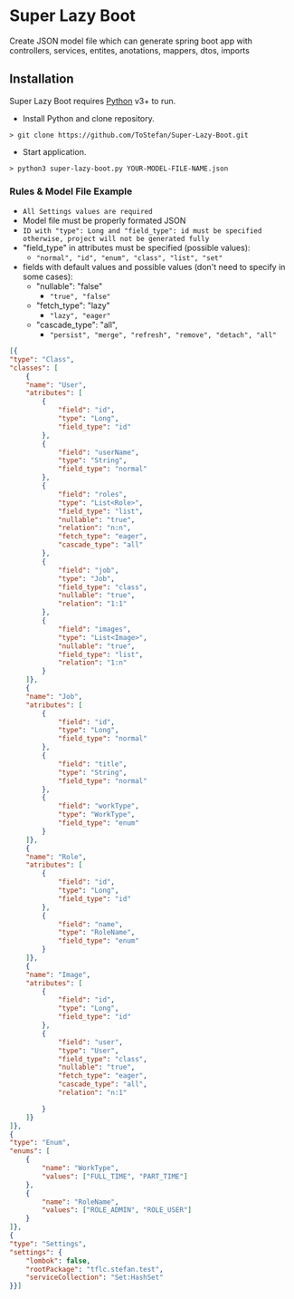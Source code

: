 # Super Lazy Boot

Create JSON model file which can generate spring boot app with controllers, services, entites, anotations, mappers, dtos, imports

## Installation

Super Lazy Boot requires [Python](https://www.python.org/) v3+ to run.
- Install Python and clone repository.
```
> git clone https://github.com/ToStefan/Super-Lazy-Boot.git
```

- Start application.
```
> python3 super-lazy-boot.py YOUR-MODEL-FILE-NAME.json
```

### Rules & Model File Example

- `All Settings values are required`
- Model file must be properly formated JSON
- `ID with "type": Long and "field_type": id must be specified otherwise, project will not be generated fully`
- "field_type" in attributes must be specified (possible values):
	- `"normal", "id", "enum", "class", "list", "set" `
- fields with default values and possible values (don't need to specify in some cases):
	- "nullable": "false"
		- `"true", "false"`
	- "fetch_type": "lazy"
		- `"lazy", "eager"`
	- "cascade_type": "all",
		- `"persist", "merge", "refresh", "remove", "detach", "all"`


```json
[{
"type": "Class",
"classes": [
	{
	"name": "User",
	"atributes": [
		{
			"field": "id",
			"type": "Long",
			"field_type": "id"
		},
		{
			"field": "userName",
			"type": "String",
			"field_type": "normal"
		},
		{
			"field": "roles",
			"type": "List<Role>",
			"field_type": "list",
			"nullable": "true",
			"relation": "n:n",
			"fetch_type": "eager",
			"cascade_type": "all"
		},
		{
			"field": "job",
			"type": "Job",
			"field_type": "class",
			"nullable": "true",
			"relation": "1:1"
		},
		{
			"field": "images",
			"type": "List<Image>",
			"nullable": "true",
			"field_type": "list",
			"relation": "1:n"
		}
	]},
	{
	"name": "Job",
	"atributes": [
		{
			"field": "id",
			"type": "Long",
			"field_type": "normal"
		},
		{
			"field": "title",
			"type": "String",
			"field_type": "normal"
		},
		{
			"field": "workType",
			"type": "WorkType",
			"field_type": "enum"
		}
	]},
	{
	"name": "Role",
	"atributes": [
		{
			"field": "id",
			"type": "Long",
			"field_type": "id"
		},
		{
			"field": "name",
			"type": "RoleName",
			"field_type": "enum"
		}
	]},
	{
	"name": "Image",
	"atributes": [
		{
			"field": "id",
			"type": "Long",
			"field_type": "id"
		},
		{
			"field": "user",
			"type": "User",
			"field_type": "class",
			"nullable": "true",
			"fetch_type": "eager",
			"cascade_type": "all",
			"relation": "n:1"

		}
	]}
]},
{
"type": "Enum",
"enums": [
	{
		"name": "WorkType",
		"values": ["FULL_TIME", "PART_TIME"]
	},
	{
		"name": "RoleName",
		"values": ["ROLE_ADMIN", "ROLE_USER"]
	}
]},
{
"type": "Settings",
"settings": {
	"lombok": false,
	"rootPackage": "tflc.stefan.test",
	"serviceCollection": "Set:HashSet"
}}]

```
